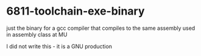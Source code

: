 # 6811-toolchain-exe-binary
just the binary for a gcc compiler that compiles to the same assembly used in assembly class at MU

I did not write this - it is a GNU production
